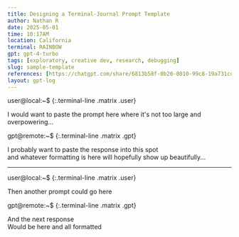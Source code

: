 ```yaml
---
title: Designing a Terminal-Journal Prompt Template
author: Nathan R
date: 2025-05-01
time: 10:17AM
location: California
terminal: RAINBOW
gpt: gpt-4-turbo
tags: [exploratory, creative dev, research, debugging]
slug: sample-template
references: [https://chatgpt.com/share/6813b58f-0b20-8010-99c8-19a731cdc252]
layout: gpt-log
---
```


user@local:~$
{:.terminal-line .matrix .user}

I would want to paste the prompt here where it's not too large and overpowering...

gpt@remote:~$
{:.terminal-line .matrix .gpt}

I probably want to paste the response into this spot  
and whatever formatting is here will hopefully show up beautifully...

---

user@local:~$
{:.terminal-line .matrix .user}

Then another prompt could go here

gpt@remote:~$
{:.terminal-line .matrix .gpt}

And the next response  
Would be here and all formatted
